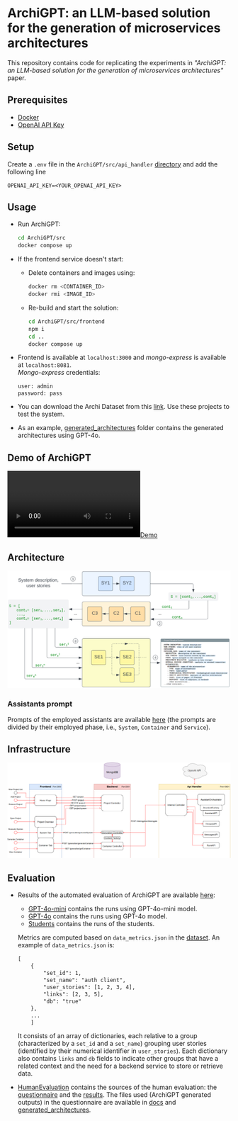 # ArchiGPT: an LLM-based solution for the generation of microservices architectures

This repository contains code for replicating the experiments in *"ArchiGPT: an LLM-based solution for the generation of microservices architectures"* paper.

## Prerequisites
- [Docker](https://www.docker.com)
- [OpenAI API Key](https://platform.openai.com)

## Setup
Create a `.env` file in the `ArchiGPT/src/api_handler` [directory](ArchiGPT/src/api_handler) and add the following line
```
OPENAI_API_KEY=<YOUR_OPENAI_API_KEY>
```

## Usage
- Run ArchiGPT:
    ```bash
    cd ArchiGPT/src
    docker compose up
    ```

- If the frontend service doesn't start:
    - Delete containers and images using:
        ```bash
        docker rm <CONTAINER_ID>
        docker rmi <IMAGE_ID>
        ```
    - Re-build and start the solution:
        ```bash
        cd ArchiGPT/src/frontend
        npm i
        cd ..
        docker compose up
        ```

- Frontend is available at `localhost:3000` and *mongo-express* is available at `localhost:8081`.\
*Mongo-express* credentials:
    ```
    user: admin
    password: pass
    ```

- You can download the Archi Dataset from this [link](https://zenodo.org/records/14238664). Use these projects to test the system.

- As an example, [generated_architectures](HumanEvaluation/generated_architectures) folder contains the generated architectures using GPT-4o.


## Demo of ArchiGPT
[![Demo](utils/archigpt.mp4)](utils/archigpt.mp4)


## Architecture
![](utils/architecture.png)

### Assistants prompt
Prompts of the employed assistants are available [here](ArchiGPT/src/api_handler/resources) (the prompts are divided by their employed phase, i.e., `System`, `Container` and `Service`).


## Infrastructure
![](utils/infrastructure.png)


## Evaluation
- Results of the automated evaluation of ArchiGPT are available [here](Metrics/src_metrics/be_node/src/data):
    - [GPT-4o-mini](Metrics/src_metrics/be_node/src/data/4o-mini-runs) contains the runs using GPT-4o-mini model.
    - [GPT-4o](Metrics/src_metrics/be_node/src/data/4o-runs) contains the runs using GPT-4o model.
    - [Students](Metrics/src_metrics/be_node/src/data/studentProjects) contains the runs of the students.
    
    Metrics are computed based on `data_metrics.json` in the [dataset](https://zenodo.org/records/14238664). An example of `data_metrics.json` is:
    ```
    [
        {
            "set_id": 1,
            "set_name": "auth client",
            "user_stories": [1, 2, 3, 4],
            "links": [2, 3, 5],
            "db": "true"
        },
        ...
        ]
    ```
    It consists of an array of dictionaries, each relative to a group (characterized by a `set_id` and a `set_name`) grouping user stories (identified by their numerical identifier in `user_stories`). Each dictionary also contains `links` and `db` fields to indicate other groups that have a related context and the need for a backend service to store or retrieve data. 

- [HumanEvaluation](HumanEvaluation) contains the sources of the human evaluation: the [questionnaire](HumanEvaluation/questionnaire.pdf) and the [results](HumanEvaluation/results.xlsx). The files used (ArchiGPT generated outputs) in the questionnaire are available in [docs](HumanEvaluation/docs) and [generated_architectures](HumanEvaluation/generated_architectures).




